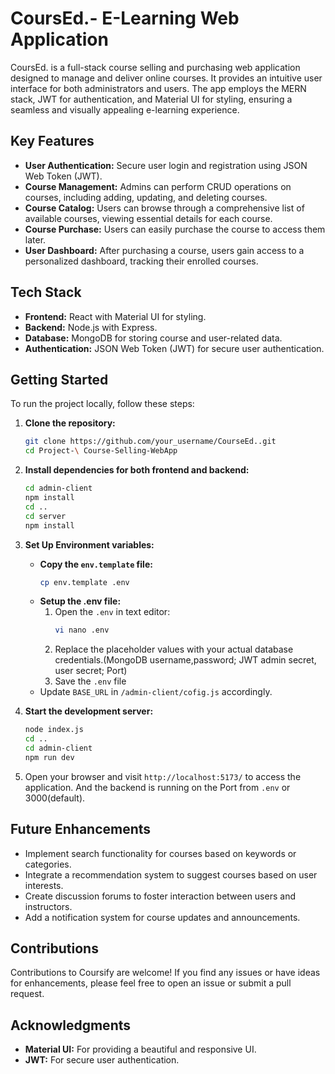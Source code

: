 # CoursEd.- E-Learning Web Application

CoursEd. is a full-stack course selling and purchasing web application designed to manage and deliver online courses. It provides an intuitive user interface for both administrators and users. The app employs the MERN stack, JWT for authentication, and Material UI for styling, ensuring a seamless and visually appealing e-learning experience.

## Key Features

- **User Authentication:** Secure user login and registration using JSON Web Token (JWT).
- **Course Management:** Admins can perform CRUD operations on courses, including adding, updating, and deleting courses.
- **Course Catalog:** Users can browse through a comprehensive list of available courses, viewing essential details for each course.
- **Course Purchase:** Users can easily purchase the course to access them later.
- **User Dashboard:** After purchasing a course, users gain access to a personalized dashboard, tracking their enrolled courses.

## Tech Stack

- **Frontend:** React with Material UI for styling.
- **Backend:** Node.js with Express.
- **Database:** MongoDB for storing course and user-related data.
- **Authentication:** JSON Web Token (JWT) for secure user authentication.

## Getting Started

To run the project locally, follow these steps:

1. **Clone the repository:**
   ```bash
   git clone https://github.com/your_username/CourseEd..git
   cd Project-\ Course-Selling-WebApp
2. **Install dependencies for both frontend and backend:**
    ```bash
    cd admin-client
    npm install
    cd ..
    cd server
    npm install
3. **Set Up Environment variables:**
    - **Copy the `env.template` file:**
        ```bash
        cp env.template .env
    - **Setup the .env file:**
        1. Open the `.env` in text editor:
            ```bash
            vi nano .env
        2. Replace the placeholder values with your actual database credentials.(MongoDB username,password; JWT admin secret, user secret; Port)
        3. Save the `.env` file
    - Update `BASE_URL` in `/admin-client/cofig.js` accordingly.

4. **Start the development server:**
    ```bash
    node index.js
    cd ..
    cd admin-client
    npm run dev

5. Open your browser and visit `http://localhost:5173/` to access the application. And the backend is running on the Port from `.env` or 3000(default).

## Future Enhancements

- Implement search functionality for courses based on keywords or categories.
- Integrate a recommendation system to suggest courses based on user interests.
- Create discussion forums to foster interaction between users and instructors.
- Add a notification system for course updates and announcements.

## Contributions

Contributions to Coursify are welcome! If you find any issues or have ideas for enhancements, please feel free to open an issue or submit a pull request.

## Acknowledgments

- **Material UI:** For providing a beautiful and responsive UI.
- **JWT:** For secure user authentication.
